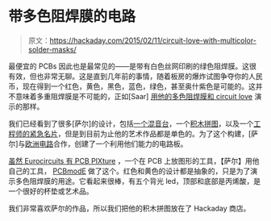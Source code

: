 # 带多色阻焊膜的电路

> 原文：<https://hackaday.com/2015/02/11/circuit-love-with-multicolor-solder-masks/>

最便宜的 PCBs 因此也是最常见的——是带有白色丝网印刷的绿色阻焊膜。这很有效，但也非常无聊。这是直到几年前的事情，随着板房的爆炸试图争夺你的人民币，现在得到一个红色，黄色，黑色，蓝色，绿色，甚至奥什紫色是可能的。这并不意味着多重阻焊膜是不可能的，正如[Saar] [用他的多色阻焊膜和 circuit love](http://www.boldport.com/blog/2015/2/10/circuit-love-a-valentines-day-special) 演示的那样。

我们已经看到了很多[萨尔]的设计，包括[一个混音台](http://hackaday.com/2014/11/18/nutclough-circuit-board-design-is-stylishly-amplified/)，一个[积木拼图](http://boldport.blogspot.co.uk/2014/03/a-tribute-to-cordwood-construction-of.html)，以及一个[工程师的紧急名片](http://hackaday.com/2013/12/02/an-engineers-emergency-business-card/)，但是到目前为止他的艺术作品都是单色的。为了这个构建，[萨尔]与[欧洲电路](http://www.eurocircuits.com/)合作，创建了一个利用他们能力的电路板。

[虽然 Eurocircuits 有 PCB PIXture](http://www.eurocircuits.com/blog/171-PCB-PIXture-launched) ，一个在 PCB 上放图形的工具，【萨尔】用他自己的工具， [PCBmodE](http://pcbmode.com/) 做了这个。红色和黄色的设计都是抽象的，只是为了演示多色阻焊膜的用途。它看起来很棒，有五个背光 led，顶部和底部是丙烯酸，是一个很好的杯垫或艺术品。

我们非常喜欢萨尔的作品，所以我们把他的积木拼图放在了 Hackaday 商店。